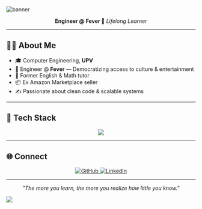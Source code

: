 <img src="https://capsule-render.vercel.app/api?type=waving&color=0:1E90FF,100:00BFFF&height=150&section=header&text=David%20Esteso&fontSize=40&fontColor=ffffff" alt="banner" />

<p align="center">
  <b>Engineer @ Fever 🦄</b>  
  <i>Lifelong Learner</i>  
</p>

---

## 👨‍💻 About Me

- 🎓 Computer Engineering, **UPV**  
- 💼 Engineer @ **Fever** — Democratizing access to culture & entertainment  
- 🧠 Former English & Math tutor  
- 📦 Ex Amazon Marketplace seller  
- ✍️ Passionate about clean code & scalable systems  

---

## 🚀 Tech Stack

<p align="center">
  <img src="https://skillicons.dev/icons?i=python,django,angular,git,jenkins,java,docker,aws" />
</p>

---

## 🌐 Connect

<p align="center">
  <a href="https://github.com/your-username">
    <img alt="GitHub" src="https://img.shields.io/badge/GitHub-181717?style=for-the-badge&logo=github&logoColor=white">
  </a>
  <a href="https://www.linkedin.com/in/david-esteso-10215424b/">
    <img alt="LinkedIn" src="https://img.shields.io/badge/LinkedIn-0077b5?style=for-the-badge&logo=linkedin&logoColor=white">
  </a>
</p>

---

<p align="center">
  <i>"The more you learn, the more you realize how little you know."</i>
</p>

<img src="https://capsule-render.vercel.app/api?section=footer&type=waving&color=0:1E90FF,100:00BFFF&height=120"/>
